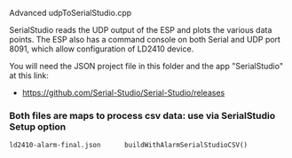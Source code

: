 Advanced udpToSerialStudio.cpp

SerialStudio reads the UDP output of the ESP and plots the various
data points.  The ESP also has a command console on both Serial 
and UDP port 8091, which allow configuration of LD2410 device.


You will need the JSON project file in this folder and the app "SerialStudio" at this link:
- https://github.com/Serial-Studio/Serial-Studio/releases

### Both files are maps to process csv data: use via SerialStudio Setup option
    ld2410-alarm-final.json      buildWithAlarmSerialStudioCSV()
